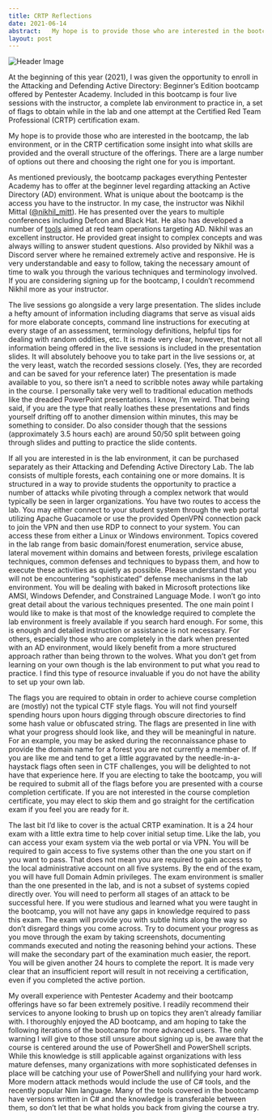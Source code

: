 ```yaml
---
title: CRTP Reflections
date: 2021-06-14
abstract:   My hope is to provide those who are interested in the bootcamp, the lab environment, or in the CRTP certification some insight into what skills are provided and the overall structure of the offerings. There are a large number of options out there and choosing the right one for you is important.
layout: post
---
```


![Header Image](/images/CRTP.jpeg)

At the beginning of this year (2021), I was given the opportunity to enroll in the Attacking and Defending Active Directory: Beginner’s Edition bootcamp offered by Pentester Academy. Included in this bootcamp is four live sessions with the instructor, a complete lab environment to practice in, a set of flags to obtain while in the lab and one attempt at the Certified Red Team Professional (CRTP) certification exam.

My hope is to provide those who are interested in the bootcamp, the lab environment, or in the CRTP certification some insight into what skills are provided and the overall structure of the offerings. There are a large number of options out there and choosing the right one for you is important.

As mentioned previously, the bootcamp packages everything Pentester Academy has to offer at the beginner level regarding attacking an Active Directory (AD) environment. What is unique about the bootcamp is the access you have to the instructor. In my case, the instructor was Nikhil Mittal (<a href="https://twitter.com/nikhil_mitt/" data-href="https://twitter.com/nikhil_mitt/" class="markup--anchor markup--p-anchor" rel="noopener" target="_blank">@nikhil_mitt</a>). He has presented over the years to multiple conferences including Defcon and Black Hat. He also has developed a number of <a href="https://github.com/samratashok" data-href="https://github.com/samratashok" class="markup--anchor markup--p-anchor" rel="noopener" target="_blank">tools</a> aimed at red team operations targeting AD. Nikhil was an excellent instructor. He provided great insight to complex concepts and was always willing to answer student questions. Also provided by Nikhil was a Discord server where he remained extremely active and responsive. He is very understandable and easy to follow, taking the necessary amount of time to walk you through the various techniques and terminology involved. If you are considering signing up for the bootcamp, I couldn’t recommend Nikhil more as your instructor.
  
The live sessions go alongside a very large presentation. The slides include a hefty amount of information including diagrams that serve as visual aids for more elaborate concepts, command line instructions for executing at every stage of an assessment, terminology definitions, helpful tips for dealing with random oddities, etc. It is made very clear, however, that not all information being offered in the live sessions is included in the presentation slides. It will absolutely behoove you to take part in the live sessions or, at the very least, watch the recorded sessions closely. (Yes, they are recorded and can be saved for your reference later) The presentation is made available to you, so there isn’t a need to scribble notes away while partaking in the course. I personally take very well to traditional education methods like the dreaded PowerPoint presentations. I know, I’m weird. That being said, if you are the type that really loathes these presentations and finds yourself drifting off to another dimension within minutes, this may be something to consider. Do also consider though that the sessions (approximately 3.5 hours each) are around 50/50 split between going through slides and putting to practice the slide contents.
  
If all you are interested in is the lab environment, it can be purchased separately as their Attacking and Defending Active Directory Lab. The lab consists of multiple forests, each containing one or more domains. It is structured in a way to provide students the opportunity to practice a number of attacks while pivoting through a complex network that would typically be seen in larger organizations. You have two routes to access the lab. You may either connect to your student system through the web portal utilizing Apache Guacamole or use the provided OpenVPN connection pack to join the VPN and then use RDP to connect to your system. You can access these from either a Linux or Windows environment. Topics covered in the lab range from basic domain/forest enumeration, service abuse, lateral movement within domains and between forests, privilege escalation techniques, common defenses and techniques to bypass them, and how to execute these activities as quietly as possible. Please understand that you will not be encountering “sophisticated” defense mechanisms in the lab environment. You will be dealing with baked in Microsoft protections like AMSI, Windows Defender, and Constrained Language Mode. I won’t go into great detail about the various techniques presented. The one main point I would like to make is that most of the knowledge required to complete the lab environment is freely available if you search hard enough. For some, this is enough and detailed instruction or assistance is not necessary. For others, especially those who are completely in the dark when presented with an AD environment, would likely benefit from a more structured approach rather than being thrown to the wolves. What you don’t get from learning on your own though is the lab environment to put what you read to practice. I find this type of resource invaluable if you do not have the ability to set up your own lab.

The flags you are required to obtain in order to achieve course completion are (mostly) not the typical CTF style flags. You will not find yourself spending hours upon hours digging through obscure directories to find some hash value or obfuscated string. The flags are presented in line with what your progress should look like, and they will be meaningful in nature. For an example, you may be asked during the reconnaissance phase to provide the domain name for a forest you are not currently a member of. If you are like me and tend to get a little aggravated by the needle-in-a-haystack flags often seen in CTF challenges, you will be delighted to not have that experience here. If you are electing to take the bootcamp, you will be required to submit all of the flags before you are presented with a course completion certificate. If you are not interested in the course completion certificate, you may elect to skip them and go straight for the certification exam if you feel you are ready for it.

The last bit I’d like to cover is the actual CRTP examination. It is a 24 hour exam with a little extra time to help cover initial setup time. Like the lab, you can access your exam system via the web portal or via VPN. You will be required to gain access to five systems other than the one you start on if you want to pass. That does not mean you are required to gain access to the local administrative account on all five systems. By the end of the exam, you will have full Domain Admin privileges. The exam environment is smaller than the one presented in the lab, and is not a subset of systems copied directly over. You will need to perform all stages of an attack to be successful here. If you were studious and learned what you were taught in the bootcamp, you will not have any gaps in knowledge required to pass this exam. The exam will provide you with subtle hints along the way so don’t disregard things you come across. Try to document your progress as you move through the exam by taking screenshots, documenting commands executed and noting the reasoning behind your actions. These will make the secondary part of the examination much easier, the report. You will be given another 24 hours to complete the report. It is made very clear that an insufficient report will result in not receiving a certification, even if you completed the active portion.

My overall experience with Pentester Academy and their bootcamp offerings have so far been extremely positive. I readily recommend their services to anyone looking to brush up on topics they aren’t already familiar with. I thoroughly enjoyed the AD bootcamp, and am hoping to take the following iterations of the bootcamp for more advanced users. The only warning I will give to those still unsure about signing up is, be aware that the course is centered around the use of PowerShell and PowerShell scripts. While this knowledge is still applicable against organizations with less mature defenses, many organizations with more sophisticated defenses in place will be catching your use of PowerShell and nullifying your hard work. More modern attack methods would include the use of C# tools, and the recently popular Nim language. Many of the tools covered in the bootcamp have versions written in C# and the knowledge is transferable between them, so don’t let that be what holds you back from giving the course a try.
